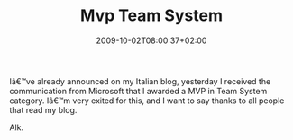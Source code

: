 ﻿---
title: "Mvp Team System"
description: ""
date: 2009-10-02T08:00:37+02:00
draft: false
tags: [Visual Studio]
categories: [Visual Studio]
---
Iâ€™ve already announced on my Italian blog, yesterday I received the communication from Microsoft that I awarded a MVP in Team System category. Iâ€™m very exited for this, and I want to say thanks to all people that read my blog.

Alk.
